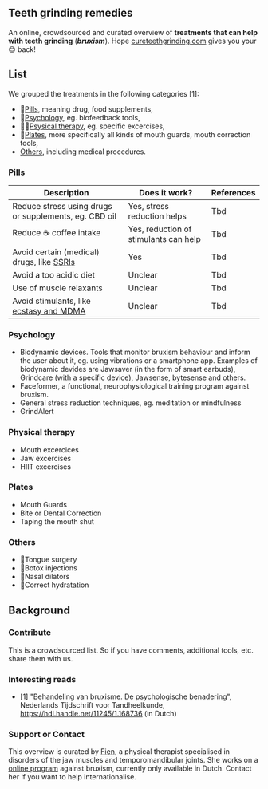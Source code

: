## Teeth grinding remedies

An online, crowdsourced and curated overview of **treatments that can help with teeth grinding** (***bruxism***). Hope [cureteethgrinding.com](http://cureteethgrinding.com/) gives you your 😊 back!

## List

We grouped the treatments in the following categories [1]:
- 💊[Pills](#pills), meaning drug, food supplements, 
- 🧠[Psychology](#psychology), eg. biofeedback tools,
- 🏃‍♀️[Psysical therapy](#physical-therapy), eg. specific excercises,
- 🦷[Plates](#plates), more specifically all kinds of mouth guards, mouth correction tools,
- [Others](#others), including medical procedures.

### Pills
| Description | Does it work? | References |  
| --------| ------------------| ---------------- |  
| Reduce stress using drugs or supplements, eg. CBD oil | Yes, stress reduction helps| Tbd |
| Reduce ☕ coffee intake| Yes, reduction of stimulants can help | Tbd |
| Avoid certain (medical) drugs, like [SSRIs](https://www.spineo.org/link-between-bruxism-and-selective-serotonin-reuptake-inhibitors-ssris)| Yes | Tbd |
| Avoid a too acidic diet| Unclear | Tbd |
| Use of muscle relaxants| Unclear | Tbd |
| Avoid stimulants, like [ecstasy and MDMA](https://www.spineo.org/ecstasy-mdma-and-bruxism/)| Unclear | Tbd |




### Psychology
- Biodynamic devices. Tools that monitor bruxism behaviour and inform the user about it, eg. using vibrations or a smartphone app. Examples of biodynamic devides are Jawsaver (in the form of smart earbuds), Grindcare (with a specific device), Jawsense, bytesense and others.
- Faceformer, a functional, neurophysiological training program against bruxism.
- General stress reduction techniques, eg. meditation or mindfulness
- GrindAlert

### Physical therapy
- Mouth excercices	
- Jaw excercises
- HIIT excercises

### Plates
- Mouth Guards
- Bite or Dental Correction	
- Taping the mouth shut

### Others
- 👅Tongue surgery
- 💉Botox injections
- 👃Nasal dilators
- 🌊Correct hydratation


## Background

### Contribute
This is a crowdsourced list. So if you have comments, additional tools, etc. share them with us.

### Interesting reads
- [1] "Behandeling van bruxisme. De psychologische benadering", Nederlands Tijdschrift voor Tandheelkunde, https://hdl.handle.net/11245/1.168736 (in Dutch)

### Support or Contact
This overview is curated by [Fien](https://www.fienjonnaert.be), a physical therapist specialised in disorders of the jaw muscles and temporomandibular joints. She works on a [online program](https://www.kaakpunt.be) against bruxism, currently only available in Dutch. Contact her if you want to help internationalise.
